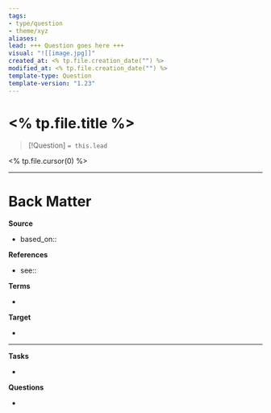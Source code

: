 ```yaml
---
tags: 
- type/question
- theme/xyz
aliases:
lead: +++ Question goes here +++
visual: "![[image.jpg]]"
created_at: <% tp.file.creation_date("") %>
modified_at: <% tp.file.creation_date("") %>
template-type: Question
template-version: "1.23"
---
```

<!--  See "Template Help" below for using properties -->

# <% tp.file.title %>

<!-- Detailed question from "lead"-key  in properties section -->

> [!Question]
> `= this.lead`

<% tp.file.cursor(0) %>

<!-- Answer the detailed question  -->



---
# Back Matter

**Source**
<!-- Always keep a link to the source- --> 
- based_on::

**References**
<!-- Links to pages not referenced in the content. 
- see:: [[related note]] and <why you made this connection> -->
- see:: 

**Terms**
<!-- Links to definition pages. -->
- 

**Target**
<!-- Link to project note or externaly published content. -->
- 
---
**Tasks**
<!-- What remains to be done with this note? --> 
- 

**Questions**
<!-- What remains for you to consider? --> 
- 
